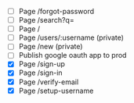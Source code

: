 - [ ] Page /forgot-password
- [ ] Page /search?q=
- [ ] Page /
- [ ] Page /users/:username (private)
- [ ] Page /new (private)
- [ ] Publish google oauth app to prod
- [x] Page /sign-up
- [x] Page /sign-in
- [x] Page /verify-email
- [x] Page /setup-username
